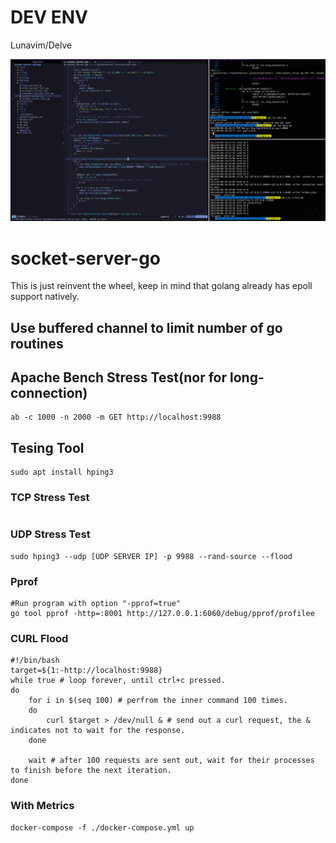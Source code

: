 # DEV ENV

Lunavim/Delve

![dev-env](screenshot-1.png)
# socket-server-go
This is just reinvent the wheel, keep in mind that golang already has epoll support natively.
## Use buffered channel to limit number of go routines
## Apache Bench Stress Test(nor for long-connection)
```
ab -c 1000 -n 2000 -m GET http://localhost:9988
```

## Tesing Tool
```
sudo apt install hping3
```

### TCP Stress Test
```

```

### UDP Stress Test
```
sudo hping3 --udp [UDP SERVER IP] -p 9988 --rand-source --flood 
```
### Pprof

```
#Run program with option "-pprof=true"
go tool pprof -http=:8001 http://127.0.0.1:6060/debug/pprof/profilee 
```
### CURL Flood
```
#!/bin/bash
target=${1:-http://localhost:9988}
while true # loop forever, until ctrl+c pressed.
do
	for i in $(seq 100) # perfrom the inner command 100 times.
	do
		curl $target > /dev/null & # send out a curl request, the & indicates not to wait for the response.
	done

	wait # after 100 requests are sent out, wait for their processes to finish before the next iteration.
done
```
### With Metrics
```
docker-compose -f ./docker-compose.yml up

```

